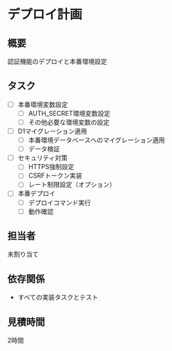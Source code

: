 # デプロイ計画

## 概要
認証機能のデプロイと本番環境設定

## タスク
- [ ] 本番環境変数設定
  - [ ] AUTH_SECRET環境変数設定
  - [ ] その他必要な環境変数の設定
- [ ] D1マイグレーション適用
  - [ ] 本番環境データベースへのマイグレーション適用
  - [ ] データ検証
- [ ] セキュリティ対策
  - [ ] HTTPS強制設定
  - [ ] CSRFトークン実装
  - [ ] レート制限設定（オプション）
- [ ] 本番デプロイ
  - [ ] デプロイコマンド実行
  - [ ] 動作確認

## 担当者
未割り当て

## 依存関係
- すべての実装タスクとテスト

## 見積時間
2時間